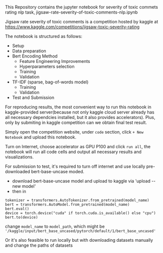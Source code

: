 This Repository contains the jupyter notebook for severity of toxic commets rating nlp task, 
jigsaw-rate-severity-of-toxic-comments-nlp.ipynb

Jigsaw rate severity of toxic comments is a competition hosted by kaggle at 
https://www.kaggle.com/competitions/jigsaw-toxic-severity-rating

The notebook is structured as follows:
- Setup
- Data preparation
- Bert Encoding Method
  - Feature Engineering Improvements
  - Hyperparameters selection
  - Training
  - Validation
- TF-IDF (sparse, bag-of-words model)
  - Training
  - Validation
- Test and Submission
  
For reproducing results, the most convenient way to run this notebook in kaggle-provided server(because not only kaggle cloud server already has all necessary dependcies installed, but it also provides accelerators). Plus, only by submiting in kaggle competition can we obtain final test result. 

Simply open the competition website, under `code` section, click `+ New Notebook` and upload this notebook.

Turn on Internet, choose accelerator as GPU P100 and click `run all`, the notebook will run all code cells and output all necessary results and visualizations.

For submission to test, it's required to turn off internet and use locally pre-downloaded bert-base-uncase moded.
- download bert-base-uncase model and upload to kaggle via 'upload -- new model'
- then in 
```
tokenizer = transformers.AutoTokenizer.from_pretrained(model_name)
bert = transformers.AutoModel.from_pretrained(model_name)
bert.eval()
device = torch.device("cuda" if torch.cuda.is_available() else "cpu")
bert.to(device)
```

change  `model_name` to `model_path`, which might be `'/kaggle/input/bert_base_uncased/pytorch/default/1/bert_base_uncased'`

Or it's also feasible to run locally but with downloading datasets manually and change the paths of datasets
